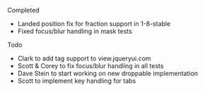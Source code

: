 Completed

* Landed position fix for fraction support in 1-8-stable
* Fixed focus/blur handling in mask tests

Todo

* Clark to add tag support to view.jqueryui.com
* Scott & Corey to fix focus/blur handling in all tests
* Dave Stein to start working on new droppable implementation
* Scott to implement key handling for tabs
